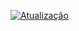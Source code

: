 [![Atualização](https://github.com/dados-mg/crimes-violentos/actions/workflows/main.yaml/badge.svg)](https://github.com/dados-mg/crimes-violentos/actions/workflows/main.yaml)

